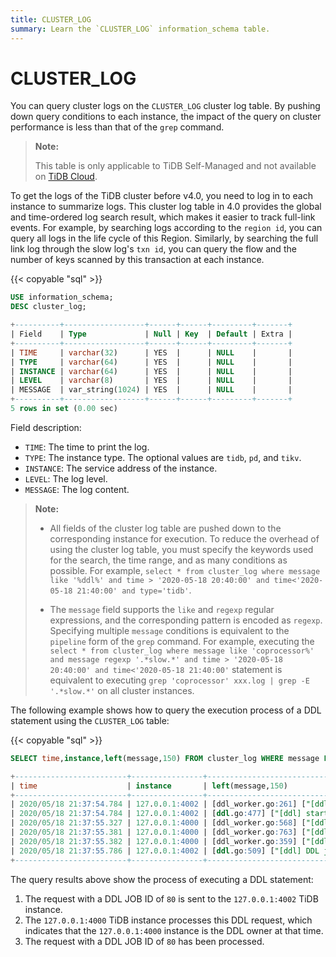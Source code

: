 ```yaml
---
title: CLUSTER_LOG
summary: Learn the `CLUSTER_LOG` information_schema table.
---
```


# CLUSTER_LOG

You can query cluster logs on the `CLUSTER_LOG` cluster log table. By pushing down query conditions to each instance, the impact of the query on cluster performance is less than that of the `grep` command.

> **Note:**
>
> This table is only applicable to TiDB Self-Managed and not available on [TiDB Cloud](https://docs.tidb.io/tidbcloud/).

To get the logs of the TiDB cluster before v4.0, you need to log in to each instance to summarize logs. This cluster log table in 4.0 provides the global and time-ordered log search result, which makes it easier to track full-link events. For example, by searching logs according to the `region id`, you can query all logs in the life cycle of this Region. Similarly, by searching the full link log through the slow log's `txn id`, you can query the flow and the number of keys scanned by this transaction at each instance.

{{< copyable "sql" >}}

```sql
USE information_schema;
DESC cluster_log;
```

```sql
+----------+------------------+------+------+---------+-------+
| Field    | Type             | Null | Key  | Default | Extra |
+----------+------------------+------+------+---------+-------+
| TIME     | varchar(32)      | YES  |      | NULL    |       |
| TYPE     | varchar(64)      | YES  |      | NULL    |       |
| INSTANCE | varchar(64)      | YES  |      | NULL    |       |
| LEVEL    | varchar(8)       | YES  |      | NULL    |       |
| MESSAGE  | var_string(1024) | YES  |      | NULL    |       |
+----------+------------------+------+------+---------+-------+
5 rows in set (0.00 sec)
```

Field description:

* `TIME`: The time to print the log.
* `TYPE`: The instance type. The optional values are `tidb`, `pd`, and `tikv`.
* `INSTANCE`: The service address of the instance.
* `LEVEL`: The log level.
* `MESSAGE`: The log content.

> **Note:**
>
> + All fields of the cluster log table are pushed down to the corresponding instance for execution. To reduce the overhead of using the cluster log table, you must specify the keywords used for the search, the time range, and as many conditions as possible. For example, `select * from cluster_log where message like '%ddl%' and time > '2020-05-18 20:40:00' and time<'2020-05-18 21:40:00' and type='tidb'`.
>
> + The `message` field supports the `like` and `regexp` regular expressions, and the corresponding pattern is encoded as `regexp`. Specifying multiple `message` conditions is equivalent to the `pipeline` form of the `grep` command. For example, executing the `select * from cluster_log where message like 'coprocessor%' and message regexp '.*slow.*' and time > '2020-05-18 20:40:00' and time<'2020-05-18 21:40:00'` statement is equivalent to executing `grep 'coprocessor' xxx.log | grep -E '.*slow.*'` on all cluster instances.

The following example shows how to query the execution process of a DDL statement using the `CLUSTER_LOG` table:

{{< copyable "sql" >}}

```sql
SELECT time,instance,left(message,150) FROM cluster_log WHERE message LIKE '%ddl%job%ID.80%' AND type='tidb' AND time > '2020-05-18 20:40:00' AND time < '2020-05-18 21:40:00'
```

```sql
+-------------------------+----------------+--------------------------------------------------------------------------------------------------------------------------------------------------------+
| time                    | instance       | left(message,150)                                                                                                                                      |
+-------------------------+----------------+--------------------------------------------------------------------------------------------------------------------------------------------------------+
| 2020/05/18 21:37:54.784 | 127.0.0.1:4002 | [ddl_worker.go:261] ["[ddl] add DDL jobs"] ["batch count"=1] [jobs="ID:80, Type:create table, State:none, SchemaState:none, SchemaID:1, TableID:79, Ro |
| 2020/05/18 21:37:54.784 | 127.0.0.1:4002 | [ddl.go:477] ["[ddl] start DDL job"] [job="ID:80, Type:create table, State:none, SchemaState:none, SchemaID:1, TableID:79, RowCount:0, ArgLen:1, start |
| 2020/05/18 21:37:55.327 | 127.0.0.1:4000 | [ddl_worker.go:568] ["[ddl] run DDL job"] [worker="worker 1, tp general"] [job="ID:80, Type:create table, State:none, SchemaState:none, SchemaID:1, Ta |
| 2020/05/18 21:37:55.381 | 127.0.0.1:4000 | [ddl_worker.go:763] ["[ddl] wait latest schema version changed"] [worker="worker 1, tp general"] [ver=70] ["take time"=50.809848ms] [job="ID:80, Type: |
| 2020/05/18 21:37:55.382 | 127.0.0.1:4000 | [ddl_worker.go:359] ["[ddl] finish DDL job"] [worker="worker 1, tp general"] [job="ID:80, Type:create table, State:synced, SchemaState:public, SchemaI |
| 2020/05/18 21:37:55.786 | 127.0.0.1:4002 | [ddl.go:509] ["[ddl] DDL job is finished"] [jobID=80]                                                                                                  |
+-------------------------+----------------+--------------------------------------------------------------------------------------------------------------------------------------------------------+
```

The query results above show the process of executing a DDL statement:

1. The request with a DDL JOB ID of `80` is sent to the `127.0.0.1:4002` TiDB instance.
2. The `127.0.0.1:4000` TiDB instance processes this DDL request, which indicates that the `127.0.0.1:4000` instance is the DDL owner at that time.
3. The request with a DDL JOB ID of `80` has been processed.
